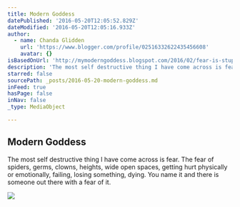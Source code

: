 ```yaml
---
title: Modern Goddess
datePublished: '2016-05-20T12:05:52.829Z'
dateModified: '2016-05-20T12:05:16.933Z'
author:
  - name: Chanda Glidden
    url: 'https://www.blogger.com/profile/02516332622435456608'
    avatar: {}
isBasedOnUrl: 'http://mymoderngoddess.blogspot.com/2016/02/fear-is-stupid-and-so-are-regrets.html?m=1'
description: 'The most self destructive thing I have come across is fear. The fear of spiders, germs, clowns, heights, wide open spaces, getting hurt physically or emotionally, failing, losing something, dying. You name it and there is someone out there with a fear of it.'
starred: false
sourcePath: _posts/2016-05-20-modern-goddess.md
inFeed: true
hasPage: false
inNav: false
_type: MediaObject

---
```

<article style=""><h1>Modern Goddess</h1><p>The most self destructive thing I have come across is fear. The fear of spiders, germs, clowns, heights, wide open spaces, getting hurt physically or emotionally, failing, losing something, dying. You name it and there is someone out there with a fear of it.</p><img src="https://2.bp.blogspot.com/-ETfZmKbrCqg/VU7gPbphFKI/AAAAAAAACYw/j6__BOMICTo/w1200-h630-p-nu/MarilynMonroe13.jpg" /></article>